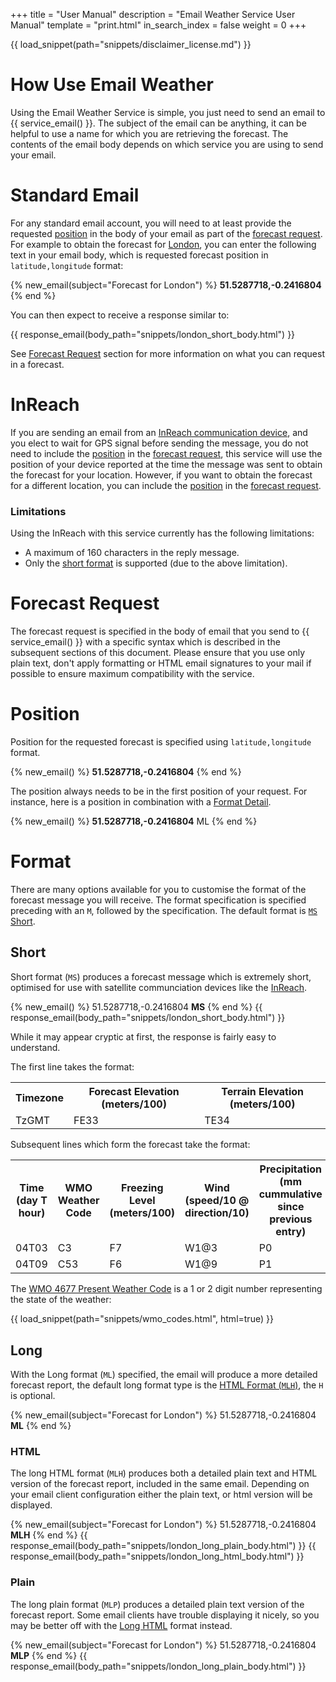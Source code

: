+++
title = "User Manual"
description = "Email Weather Service User Manual"
template = "print.html"
in_search_index = false
weight = 0
+++

{{ load_snippet(path="snippets/disclaimer_license.md") }}

# How Use Email Weather

Using the Email Weather Service is simple, you just need to send an email to {{ service_email() }}. 
The subject of the email can be anything, it can be helpful to use a name for which you are retrieving the forecast.
The contents of the email body depends on which service you are using to send your email.

# Standard Email

For any standard email account, you will need to at least provide the requested [position](#position) in the body of your email as part of the [forecast request](#forecast-request). For example to obtain the forecast for [London](https://goo.gl/maps/sUFSPJQ6ByW4y5os6), you can enter the following text in your email body, which is requested forecast position in `latitude,longitude` format:

{% new_email(subject="Forecast for London") %}
<b>51.5287718,-0.2416804</b>
{% end %}

You can then expect to receive a response similar to:

{{ response_email(body_path="snippets/london_short_body.html") }}

See [Forecast Request](#forecast-request) section for more information on what you can request in a forecast.

# InReach

If you are sending an email from an [InReach communication device](https://discover.garmin.com/en-US/inreach/personal/), and you elect to wait for GPS signal before sending the message, you do not need to include the [position](#position) in the [forecast request](#forecast-request), this service will use the position of your device reported at the time the message was sent to obtain the forecast for your location. However, if you want to obtain the forecast for a different location, you can include the [position](#position) in the [forecast request](#forecast-request).

### Limitations

Using the InReach with this service currently has the following limitations:

+ A maximum of 160 characters in the reply message.
+ Only the [short format](#short) is supported (due to the above limitation).


# Forecast Request

The forecast request is specified in the body of email that you send to {{ service_email() }} with a specific syntax which is described in the subsequent sections of this document. Please ensure that you use only plain text, don't apply formatting or HTML email signatures to your mail if possible to ensure maximum compatibility with the service.

# Position

Position for the requested forecast is specified using `latitude,longitude` format.

{% new_email() %}
<b>51.5287718,-0.2416804</b>
{% end %}

The position always needs to be in the first position of your request. For instance, here is a position in combination with a [Format Detail](#format).

{% new_email() %}
<b>51.5287718,-0.2416804</b> ML
{% end %}
<br>

# Format

There are many options available for you to customise the format of the forecast message you will receive.
The format specification is specified preceding with an `M`, followed by the specification. The default format is [`MS` Short](#short).

## Short

Short format (`MS`) produces a forecast message which is extremely short, optimised for use with satellite communciation devices like the [InReach](#inreach).

{% new_email() %}
51.5287718,-0.2416804 <b>MS</b>
{% end %}
{{ response_email(body_path="snippets/london_short_body.html") }}

While it may appear cryptic at first, the response is fairly easy to understand.

The first line takes the format:

<table>
<tr>
<th>Timezone</th>
<th>Forecast Elevation (meters/100)</th>
<th>Terrain Elevation (meters/100)</th>
</tr>
<td>TzGMT</td><td>FE33</td><td>TE34</td>
<tr>
</tr>
</table>

Subsequent lines which form the forecast take the format:

<table>
<tr>
<th>Time (day T hour)</th>
<th>WMO Weather Code</th>
<th>Freezing Level (meters/100)</th>
<th>Wind (speed/10 @ direction/10)</th>
<th>Precipitation (mm cummulative since previous entry)</th>
</tr>
<tr>
<td>04T03</td><td>C3</td><td>F7</td><td>W1@3</td><td>P0</td>
</tr>
<tr>
<td>04T09</td><td>C53</td><td>F6</td><td>W1@9</td><td>P1</td>
</tr>
</table>

The [WMO 4677 Present Weather Code](https://www.nodc.noaa.gov/archive/arc0021/0002199/1.1/data/0-data/HTML/WMO-CODE/WMO4677.HTM) is a 1 or 2 digit number representing the state of the weather:

{{ load_snippet(path="snippets/wmo_codes.html", html=true) }}

## Long

With the Long format (`ML`) specified, the email will produce a more detailed forecast report, the default long format type is the [HTML Format (`MLH`)](#html), the `H` is optional.

{% new_email(subject="Forecast for London") %}
51.5287718,-0.2416804 <b>ML</b>
{% end %}
<br>

### HTML

The long HTML format (`MLH`) produces both a detailed plain text and HTML version of the forecast report, included in the same email.
Depending on your email client configuration either the plain text, or html version will be displayed.

{% new_email(subject="Forecast for London") %}
51.5287718,-0.2416804 <b>MLH</b>
{% end %}
{{ response_email(body_path="snippets/london_long_plain_body.html") }}
{{ response_email(body_path="snippets/london_long_html_body.html") }}

### Plain

The long plain format (`MLP`) produces a detailed plain text version of the forecast report. Some email clients have trouble displaying it nicely, so you may be better off with the [Long HTML](#html) format instead.

{% new_email(subject="Forecast for London") %}
51.5287718,-0.2416804 <b>MLP</b>
{% end %}
{{ response_email(body_path="snippets/london_long_plain_body.html") }}
